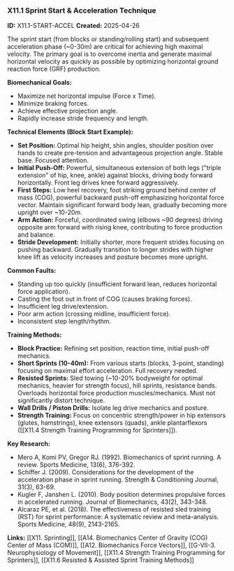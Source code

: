 ### X11.1 Sprint Start & Acceleration Technique
**ID:** X11.1-START-ACCEL
**Created:** 2025-04-26

The sprint start (from blocks or standing/rolling start) and subsequent acceleration phase (~0-30m) are critical for achieving high maximal velocity. The primary goal is to overcome inertia and generate maximal horizontal velocity as quickly as possible by optimizing horizontal ground reaction force (GRF) production.

**Biomechanical Goals:**
- Maximize net horizontal impulse (Force x Time).
- Minimize braking forces.
- Achieve effective projection angle.
- Rapidly increase stride frequency and length.

**Technical Elements (Block Start Example):**
- **Set Position:** Optimal hip height, shin angles, shoulder position over hands to create pre-tension and advantageous projection angle. Stable base. Focused attention.
- **Initial Push-Off:** Powerful, simultaneous extension of both legs ("triple extension" of hip, knee, ankle) against blocks, driving body forward horizontally. Front leg drives knee forward aggressively.
- **First Steps:** Low heel recovery, foot striking ground behind center of mass (COG), powerful backward push-off emphasizing horizontal force vector. Maintain significant forward body lean, gradually becoming more upright over ~10-20m.
- **Arm Action:** Forceful, coordinated swing (elbows ~90 degrees) driving opposite arm forward with rising knee, contributing to force production and balance.
- **Stride Development:** Initially shorter, more frequent strides focusing on pushing backward. Gradually transition to longer strides with higher knee lift as velocity increases and posture becomes more upright.

**Common Faults:**
- Standing up too quickly (insufficient forward lean, reduces horizontal force application).
- Casting the foot out in front of COG (causes braking forces).
- Insufficient leg drive/extension.
- Poor arm action (crossing midline, insufficient force).
- Inconsistent step length/rhythm.

**Training Methods:**
- **Block Practice:** Refining set position, reaction time, initial push-off mechanics.
- **Short Sprints (10-40m):** From various starts (blocks, 3-point, standing) focusing on maximal effort acceleration. Full recovery needed.
- **Resisted Sprints:** Sled towing (~10-20% bodyweight for optimal mechanics, heavier for strength focus), hill sprints, resistance bands. Overloads horizontal force production muscles/mechanics. Must not significantly distort technique.
- **Wall Drills / Piston Drills:** Isolate leg drive mechanics and posture.
- **Strength Training:** Focus on concentric strength/power in hip extensors (glutes, hamstrings), knee extensors (quads), ankle plantarflexors ([[X11.4 Strength Training Programming for Sprinters]]).

**Key Research:**
- Mero A, Komi PV, Gregor RJ. (1992). Biomechanics of sprint running. A review. Sports Medicine, 13(6), 376-392.
- Schiffer J. (2009). Considerations for the development of the acceleration phase in sprint running. Strength & Conditioning Journal, 31(3), 63-69.
- Kugler F, Janshen L. (2010). Body position determines propulsive forces in accelerated running. Journal of Biomechanics, 43(2), 343-348.
- Alcaraz PE, et al. (2018). The effectiveness of resisted sled training (RST) for sprint performance: A systematic review and meta-analysis. Sports Medicine, 48(9), 2143-2165.

**Links:** [[X11. Sprinting]], [[A14. Biomechanics Center of Gravity (COG)  Center of Mass (COM)]], [[A12. Biomechanics Force Vectors]], [[G-VII-3. Neurophysiology of Movement]], [[X11.4 Strength Training Programming for Sprinters]], [[X11.6 Resisted & Assisted Sprint Training Methods]]